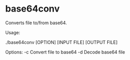 # base64conv

Converts file to/from base64.

Usage:

./base64conv [OPTION] [INPUT FILE] [OUTPUT FILE]

Options:
-c    Convert file to base64
-d    Decode base64 file
